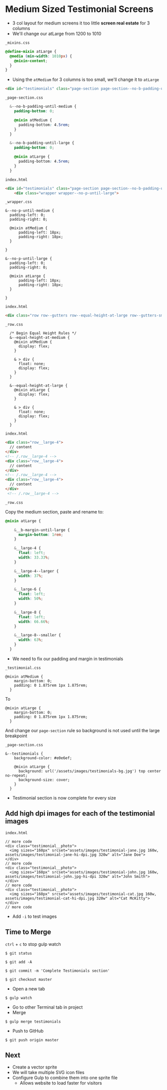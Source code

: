 # Medium Sized Testimonial Screens
* 3 col layout for medium screens it too little **screen real estate** for 3 columns
* We'll change our atLarge from 1200 to 1010

`_mixins.css`

```css
@define-mixin atLarge {
  @media (min-width: 1010px) {
    @mixin-content;
  }
}
```

* Using the `atMedium` for 3 columns is too small, we'll change it to `atLarge`

```html
<div id="testimonials" class="page-section page-section--no-b-padding-until-large page-section--testimonials">
```

`_page-section.css`

```css
  &--no-b-padding-until-medium {
    padding-bottom: 0;

    @mixin atMedium {
      padding-bottom: 4.5rem;
    }
  }

  &--no-b-padding-until-large {
    padding-bottom: 0;

    @mixin atLarge {
      padding-bottom: 4.5rem;
    }
  }
```

`index.html`

```html
<div id="testimonials" class="page-section page-section--no-b-padding-until-large page-section--testimonials">
    <div class="wrapper wrapper--no-p-until-large">
```

`_wrapper.css`

```
&--no-p-until-medium {
  padding-left: 0;
  padding-right: 0;

  @mixin atMedium {
      padding-left: 18px;
      padding-right: 18px;
  }

}

&--no-p-until-large {
  padding-left: 0;
  padding-right: 0;

  @mixin atLarge {
      padding-left: 18px;
      padding-right: 18px;
  }

}
```

`index.html`

```html
<div class="row row--gutters row--equal-height-at-large row--gutters-small row--t-padding generic-content-container">
```

`_row.css`

```
  /* Begin Equal Height Rules */
  &--equal-height-at-medium {
    @mixin atMedium {
      display: flex;
    }

    & > div {
      float: none;
      display: flex;
    }
  }

  &--equal-height-at-large {
    @mixin atLarge {
      display: flex;
    }

    & > div {
      float: none;
      display: flex;
    }
  }
```

`index.html`

```html
<div class="row__large-4">
  // content
</div>
<!-- /.row__large-4 -->
<div class="row__large-4">
  // content
</div>
<!-- /.row__large-4 -->
<div class="row__large-4">
  // content
</div>
 <!-- /.row__large-4 -->
```

`_row.css`

Copy the medium section, paste and rename to:

```css
@mixin atLarge {

    &__b-margin-until-large {
      margin-bottom: 1rem;
    }

    &__large-4 {
      float: left;
      width: 33.33%;
    }

    &__large-4--larger {
      width: 37%;
    }

    &__large-6 {
      float: left;
      width: 50%;
    }

    &__large-8 {
      float: left;
      width: 66.66%;
    }

    &__large-8--smaller {
      width: 63%;
    }
  }
```

* We need to fix our padding and margin in testimonials

`_testimonial.css`

```
@mixin atMedium {
    margin-bottom: 0;
    padding: 0 1.875rem 1px 1.875rem;
  }
```

To

```
@mixin atLarge {
    margin-bottom: 0;
    padding: 0 1.875rem 1px 1.875rem;
  }
```

And change our `page-section` rule so background is not used until the large breakpoint

`_page-section.css`

```
&--testimonials {
    background-color: #e0e6ef;

    @mixin atLarge {
      background: url('/assets/images/testimonials-bg.jpg') top center no-repeat;
      background-size: cover;
    }
  }
```

* Testimonial section is now complete for every size

## Add high dpi images for each of the testimonial images

`index.html`

```
// more code
<div class="testimonial__photo">
  <img sizes="160px" srcset="assets/images/testimonial-jane.jpg 160w, assets/images/testimonial-jane-hi-dpi.jpg 320w" alt="Jane Doe">
</div>
// more code
<div class="testimonial__photo">
  <img sizes="160px" srcset="assets/images/testimonial-john.jpg 160w, assets/images/testimonial-john.jpg-hi-dpi 320w" alt="John Smith">
</div>
// more code
<div class="testimonial__photo">
  <img sizes="160px" srcset="assets/images/testimonial-cat.jpg 160w, assets/images/testimonial-cat-hi-dpi.jpg 320w" alt="Cat McKitty">
</div>
// more code
```

* Add `-i` to test images

## Time to Merge
`ctrl` + `c` to stop gulp watch

`$ git status`

`$ git add -A`

`$ git commit -m 'Complete Testimonials section'`

`$ git checkout master`

* Open a new tab

`$ gulp watch`

* Go to other Terminal tab in project
* Merge

`$ gulp merge testimonials`

* Push to GitHub

`$ git push origin master`

## Next
* Create a vector sprite
* We will take multiple SVG icon files
* Configure Gulp to combine them into one sprite file
    - Allows website to load faster for visitors
